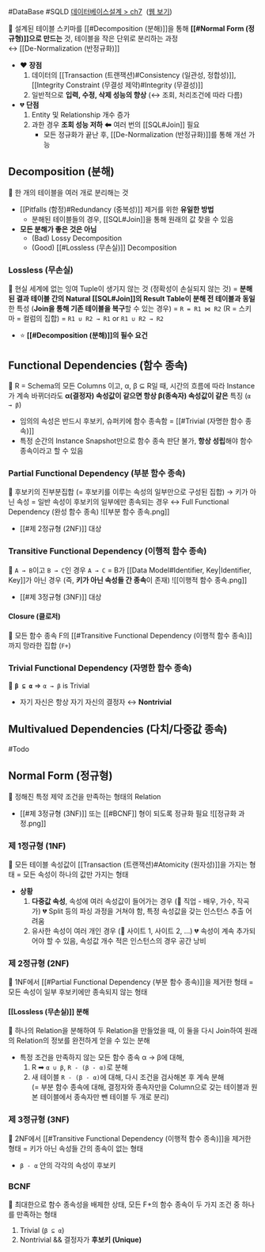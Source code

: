 #DataBase #SQLD 
[데이터베이스설계 > ch7](onenote:https://livecauac-my.sharepoint.com/personal/kay0315a_cau_ac_kr/Documents/Documents/2020%202학기%20디비설/PPT.one#ch7&section-id={C4974267-2AD7-4705-98DF-8FF81701BE33}&page-id={8995F940-816B-4300-9891-4B815784A3D9}&object-id={19CD6B28-EDC9-4A8E-9E79-5AB312A4248D}&17)  ([웹 보기](https://livecauac-my.sharepoint.com/personal/kay0315a_cau_ac_kr/_layouts/OneNote.aspx?id=%2Fpersonal%2Fkay0315a_cau_ac_kr%2FDocuments%2FDocuments%2F2020%202%ED%95%99%EA%B8%B0%20%EB%94%94%EB%B9%84%EC%84%A4&wd=target%28PPT.one%7CC4974267-2AD7-4705-98DF-8FF81701BE33%2Fch7%7C8995F940-816B-4300-9891-4B815784A3D9%2F%29))

📌 설계된 테이블 스키마를 [[#Decomposition (분해)]]을 통해 **[[#Normal Form (정규형)]]으로 만드는** 것, 테이블을 작은 단위로 분리하는 과정  
↔ [[De-Normalization (반정규화)]]
- ❤️ **장점**
	1. 데이터의 [[Transaction (트랜잭션)#Consistency (일관성, 정합성)]], [[Integrity Constraint (무결성 제약)#Integrity (무결성)]]
	2. 일반적으로 **입력, 수정, 삭제 성능의 향상** (↔ 조회, 처리조건에 따라 다름)
- 💔 **단점**
	1. Entity 및 Relationship 개수 증가
	2. 과한 경우 **조회 성능 저하** ⬅ 여러 번의 [[SQL#Join]] 필요
		- 모든 정규화가 끝난 후, [[De-Normalization (반정규화)]]를 통해 개선 가능 

## Decomposition (분해)
📌 한 개의 테이블을 여러 개로 분리해는 것   
- [[Pitfalls (함정)#Redundancy (중복성)]] 제거를 위한 **유일한 방법**
	- 분해된 테이블들의 경우, [[SQL#Join]]을 통해 원래의 값 찾을 수 있음 
- **모든 분해가 좋은 것은 아님** 
	- (Bad) Lossy Decomposition
	- (Good) [[#Lossless (무손실)]] Decomposition
### Lossless (무손실)
📌 현실 세계에 없는 잉여 Tuple이 생기지 않는 것 (정확성이 손실되지 않는 것)
= **분해된 결과 테이블 간의 Natural [[SQL#Join]]의 Result Table이 분해 전 테이블과 동일**한 특성 (**Join을 통해 기존 테이블을 복구**할 수 있는 경우)
= `R = R1 ⋈ R2` (R = 스키마 = 컬럼의 집합)
= `R1 ∪ R2 → R1` or `R1 ∪ R2 → R2`
- ⭐️ **[[#Decomposition (분해)]]의 필수 요건**

## Functional Dependencies (함수 종속)
📌 R = Schema의 모든 Columns 이고, α, β ⊆ R일 때, 시간의 흐름에 따라 Instance가 계속 바뀌더라도 **α(결정자) 속성값이 같으면 항상 β(종속자) 속성값이 같은** 특징 (`α → β`)
- 임의의 속성은 반드시 후보키, 슈퍼키에 함수 종속함 = [[#Trivial (자명한 함수 종속)]]
- 특정 순간의 Instance Snapshot만으로 함수 종속 판단 불가, **항상 성립**해야 함수 종속이라고 할 수 있음
### Partial Functional Dependency (부분 함수 종속)
📌 후보키의 진부분집합 (= 후보키를 이루는 속성의 일부만으로 구성된 집합) → 키가 아닌 속성
= 일반 속성이 후보키의 일부에만 종속되는 경우
↔ Full Functional Dependency (완성 함수 종속) 
![[부분 함수 종속.png]]
- [[#제 2정규형 (2NF)]] 대상
### Transitive Functional Dependency (이행적 함수 종속)
📌 `A → B`이고 `B → C`인 경우 `A → C`
= B가 [[Data Model#Identifier, Key|Identifier, Key]]가 아닌 경우 (즉, **키가 아닌 속성들 간 종속**이 존재)
![[이행적 함수 종속.png]]
- [[#제 3정규형 (3NF)]] 대상
#### Closure (클로저)
📌 모든 함수 종속 F의 [[#Transitive Functional Dependency (이행적 함수 종속)]]까지 망라한 집합 (`F+`)
### Trivial Functional Dependency (자명한 함수 종속)
📌 **`β ⊆ α`** ⇒ `α → β` is Trivial
- 자기 자신은 항상 자기 자신의 결정자 
↔ **Nontrivial**

## Multivalued Dependencies (다치/다중값 종속)
#Todo 

## Normal Form (정규형)
📌 정해진 특정 제약 조건을 만족하는 형태의 Relation
- [[#제 3정규형 (3NF)]] 또는 [[#BCNF]] 형이 되도록 정규화 필요
![[정규화 과정.png]]
### 제 1정규형 (1NF)
📌 모든 테이블 속성값이 [[Transaction (트랜잭션)#Atomicity (원자성)]]을 가지는 형태
= 모든 속성이 하나의 값만 가지는 형태
- **상황**
	1. **다중값 속성**, 속성에 여러 속성값이 들어가는 경우 (🔎 직업 - 배우, 가수, 작곡가)
		💔 Split 등의 파싱 과정을 거쳐야 함, 특정 속성값을 갖는 인스턴스 추출 어려움 
	2. 유사한 속성이 여러 개인 경우 (🔎 사이트 1, 사이트 2, ...)
		💔 속성이 계속 추가되어야 할 수 있음, 속성값 개수 적은 인스턴스의 경우 공간 낭비 
### 제 2정규형 (2NF)
📌 1NF에서 [[#Partial Functional Dependency (부분 함수 종속)]]을 제거한 형태
= 모든 속성이 일부 후보키에만 종속되지 않는 형태 
#### [[Lossless (무손실)]] 분해
📌 하나의 Relation을 분해하여 두 Relation을 만들었을 때, 이 둘을 다시 Join하여 원래의 Relation의 정보를 완전하게 얻을 수 있는 분해 
- 특정 조건을 만족하지 않는 모든 함수 종속 α → β에 대해,
	1. R ➡ `α ∪ β`, `R - (β - α)`로 분해
	2. 새 테이블 `R - (β - α)`에 대해, 다시 조건을 검사해본 후 계속 분해  
	(= 부분 함수 종속에 대해, 결정자와 종속자만을 Column으로 갖는 테이블과 원본 테이블에서 종속자만 뺀 테이블 두 개로 분리)
### 제 3정규형 (3NF)
📌 2NF에서 [[#Transitive Functional Dependency (이행적 함수 종속)]]을 제거한 형태 
= 키가 아닌 속성들 간의 종속이 없는 형태 
- `β - α` 안의 각각의 속성이 후보키
### BCNF
📌 최대한으로 함수 종속성을 배제한 상태, 모든 F+의 함수 종속이 두 가지 조건 중 하나를 만족하는 형태
1. Trivial (`β ⊆ α`)
2. Nontrivial && 결정자가 **후보키 (Unique)**
